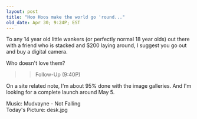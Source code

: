 ```yaml
---
layout: post
title: "Hoo Hoos make the world go 'round..."
old_date: Apr 30; 9:24P; EST
---
```


To any 14 year old little wankers (or perfectly normal 18 year olds) out there
with a friend who is stacked and $200 laying around, I suggest you go out and
buy a digital camera.

Who doesn't love them?

>> Follow-Up (9:40P)

On a site related note, I'm about 95% done with the image galleries. And I'm
looking for a complete launch around May 5.

Music: Mudvayne - Not Falling  
Today's Picture: desk.jpg
